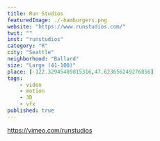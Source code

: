```yaml
---
title: Run Studios
featuredImage: ./-hamburgers.png
website: "https://www.runstudios.com/"
twit: ""
inst: "runstudios"
category: "R"
city: "Seattle"
neighborhood: "Ballard"
size: "Large (41-100)"
place: [-122.32945489815316,47.623656249276856]
tags:
    - video
    - motion
    - 3D
    - vfx
published: true
---
```


https://vimeo.com/runstudios

